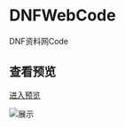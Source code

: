 # DNFWebCode
DNF资料网Code

## 查看预览
[进入预览](https://wumortal.github.io/DNFWebCode/index.html)

![展示](http://p0qwgum4m.bkt.clouddn.com/%E6%95%88%E6%9E%9C%E5%9B%BE.png？imageView2/0/q/65|watermark/2/text/d3UtbW9ydGFs/font/5a6L5L2T/fontsize/240/fill/I0ZDRjFGMQ==/dissolve/100/gravity/SouthEast/dx/10/dy/10)
